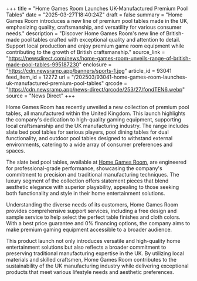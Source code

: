 +++
title = "Home Games Room Launches UK-Manufactured Premium Pool Tables"
date = "2025-03-27T18:40:24Z"
draft = false
summary = "Home Games Room introduces a new line of premium pool tables made in the UK, emphasizing quality, craftsmanship, and versatility for various consumer needs."
description = "Discover Home Games Room's new line of British-made pool tables crafted with exceptional quality and attention to detail. Support local production and enjoy premium game room equipment while contributing to the growth of British craftsmanship."
source_link = "https://newsdirect.com/news/home-games-room-unveils-range-of-british-made-pool-tables-995187230"
enclosure = "https://cdn.newsramp.app/banners/sports-1.jpg"
article_id = 93041
feed_item_id = 12272
url = "/202503/93041-home-games-room-launches-uk-manufactured-premium-pool-tables"
qrcode = "https://cdn.newsramp.app/news-direct/qrcode/253/27/fondTEN6.webp"
source = "News Direct"
+++

<p>Home Games Room has recently unveiled a new collection of premium pool tables, all manufactured within the United Kingdom. This launch highlights the company's dedication to high-quality gaming equipment, supporting local craftsmanship and the UK manufacturing industry. The range includes slate bed pool tables for serious players, pool dining tables for dual functionality, and outdoor pool tables designed to withstand external environments, catering to a wide array of consumer preferences and spaces.</p><p>The slate bed pool tables, available at <a href='https://homegamesroom.co.uk' rel='nofollow' target='_blank'>Home Games Room</a>, are engineered for professional-grade performance, showcasing the company's commitment to precision and traditional manufacturing techniques. The luxury segment of the collection offers statement pieces that blend aesthetic elegance with superior playability, appealing to those seeking both functionality and style in their home entertainment solutions.</p><p>Understanding the diverse needs of its customers, Home Games Room provides comprehensive support services, including a free design and sample service to help select the perfect table finishes and cloth colors. With a best price guarantee and 0% financing options, the company aims to make premium gaming equipment accessible to a broader audience.</p><p>This product launch not only introduces versatile and high-quality home entertainment solutions but also reflects a broader commitment to preserving traditional manufacturing expertise in the UK. By utilizing local materials and skilled craftsmen, Home Games Room contributes to the sustainability of the UK manufacturing industry while delivering exceptional products that meet various lifestyle needs and aesthetic preferences.</p>